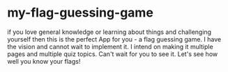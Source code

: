 # my-flag-guessing-game
if you love general knowledge or 
learning about things and challenging
yourself then this is the perfect 
App for you - a flag guessing game.
I have the vision and cannot wait
to implement it.
I intend on making it multiple pages
and multiple quiz topics. 
Can't wait for you to see it.
Let's see how well you know your flags!
